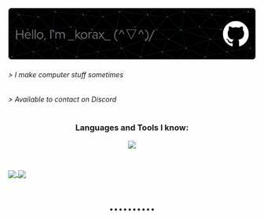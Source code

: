 ![Header](./koraxial-github-header-image.png)
<h6> > I make computer stuff sometimes</h6>
<h6> > Available to contact on Discord</h6>
<h1 align="center"> </h1>

<h3 align="center">Languages and Tools I know:</h3>
<p align="center">
  <a href="https://skillicons.dev">
    <img src="https://skillicons.dev/icons?i=git,github,python,mysql,vscode,blender,linux,bash,html,ps,pr" />
  </a>
</p>
<h1 align="center"> </h1>

<a href="https://github.com/anuraghazra/github-readme-stats">
  <img height=200 align="center" src="https://github-readme-stats.vercel.app/api?username=koraxial&theme=nord&show_icons=true&bg_color=00000000&hide_border=false&count_private=true&card_width=50&rank_icon=github&hide_rank=true"/>
</a>
<a href="https://github.com/anuraghazra/convoychat">
  <img height=200 align="center" src="https://github-readme-stats.vercel.app/api/top-langs?username=koraxial&theme=nord&bg_color=00000000&hide_border=false&layout=donut&langs_count=8&card_width=50" />
</a>
<h1 align="center">..........</h1>

